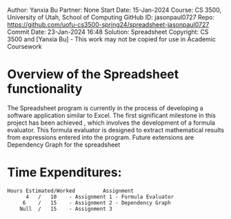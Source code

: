 Author:     Yanxia Bu
Partner:    None
Start Date: 15-Jan-2024
Course:     CS 3500, University of Utah, School of Computing
GitHub ID:  jasonpaul0727
Repo:       https://github.com/uofu-cs3500-spring24/spreadsheet-jasonpaul0727
Commit Date: 23\-Jan-2024 16:48
Solution:   Spreadsheet
Copyright:  CS 3500 and [Yanxia Bu] - This work may not be copied for use in Academic Coursework

# Overview of the Spreadsheet functionality

The Spreadsheet program is currently in the process of developing a software application similar to Excel. The first significant milestone in this project has been achieved
, which involves the development of a formula evaluator. 
This formula evaluator is designed to extract mathematical results from expressions entered into the program. Future extensions are  Dependency Graph for the spreadsheet

# Time Expenditures:

    Hours Estimated/Worked         Assignment                     
          4   /   10    - Assignment 1 - Formula Evaluator     
         6    /   15    - Assignment 2 - Dependency Graph     
        Null  /   15    - Assignment 3  